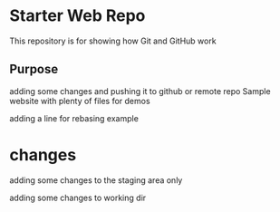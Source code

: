 # Starter Web Repo

This repository is for showing how Git and GitHub work

## Purpose
adding some changes and pushing it to github or remote repo
Sample website with plenty of files for demos

adding a line for rebasing example
# changes

adding some changes to the staging area only

adding some changes to working dir
